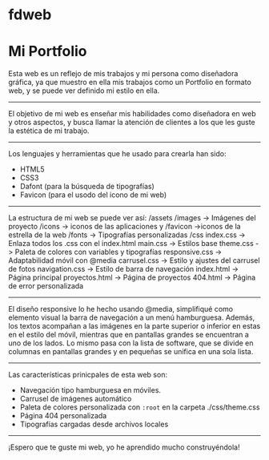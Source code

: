 # fdweb
# Mi Portfolio

Esta web es un reflejo de mis trabajos y mi persona como diseñadora gráfica, ya que muestro en ella mis trabajos como un Portfolio en formato web, y se puede ver definido mi estilo en ella.

---

El objetivo de mi web es enseñar mis habilidades como diseñadora en web y otros aspectos, y busca llamar la atención de clientes a los que les guste la estética de mi trabajo.

---

Los lenguajes y herramientas que he usado para crearla han sido:

- HTML5
- CSS3
- Dafont (para la búsqueda de tipografías)
- Favicon (para el usodo del icono de mi web)

---

La estructura de mi web se puede ver así:
/assets
    /images -> Imágenes del proyecto
    /icons -> iconos de las aplicaciones y /favicon ->iconos de la estrella de la web
    /fonts -> Tipografías personalizadas
/css
    index.css -> Enlaza todos los .css con el index.html
    main.css -> Estilos base
    theme.css -> Paleta de colores con variables y tipografías
    responsive.css -> Adaptabilidad móvil con @media
    carrusel.css -> Estilo y ajustes del carrusel de fotos
    navigation.css -> Estilo de barra de navegación
index.html -> Página principal
proyectos.html -> Página de proyectos
404.html -> Página de error personalizada

---

El diseño responsive lo he hecho usando @media, simplifiqué como elemento visual la barra de navegación a un menú hamburguesa. Además, los textos acompañan a las imágenes en la parte superior o inferior en estas en el estilo del móvil, mientras que en pantallas grandes se encuentran a uno de los lados. Lo mismo pasa con la lista de software, que se divide en columnas en pantallas grandes y en pequeñas se unifica en una sola lista.

---

Las características prinicpales de esta web son:

- Navegación tipo hamburguesa en móviles.
- Carrusel de imágenes automático
- Paleta de colores personalizada con `:root` en la carpeta ./css/theme.css
- Página 404 personalizada
- Tipografías cargadas desde archivos locales

---

¡Espero que te guste mi web, yo he aprendido mucho construyéndola!